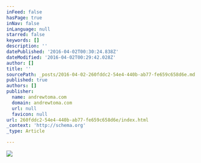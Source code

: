 ```yaml
---
inFeed: false
hasPage: true
inNav: false
inLanguage: null
starred: false
keywords: []
description: ''
datePublished: '2016-04-02T00:30:24.838Z'
dateModified: '2016-04-02T00:29:42.028Z'
author: []
title: ''
sourcePath: _posts/2016-04-02-260fddc2-54e4-440b-ab77-fe659c658d6e.md
published: true
authors: []
publisher:
  name: andrewtoma.com
  domain: andrewtoma.com
  url: null
  favicon: null
url: 260fddc2-54e4-440b-ab77-fe659c658d6e/index.html
_context: 'http://schema.org'
_type: Article

---
```

![](https://static.wixstatic.com/media/4ef0f5_9d706b5a91f746b6abc25b3a2f68c58d.jpg/v1/fill/w_343,h_457,al_c,q_90,usm_0.66_1.00_0.01/4ef0f5_9d706b5a91f746b6abc25b3a2f68c58d.jpg)